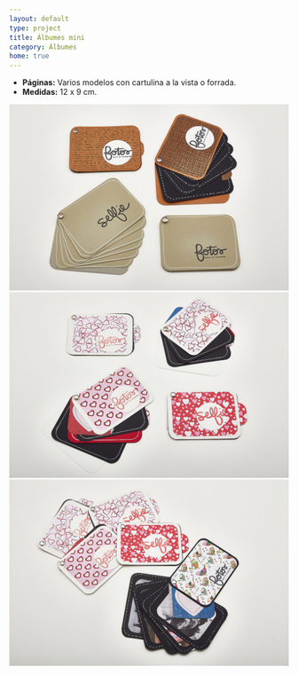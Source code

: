 ```yaml
---
layout: default
type: project
title: Álbumes mini
category: Álbumes
home: true
---
```


- **Páginas:** Varios modelos con cartulina a la vista o forrada.
- **Medidas:** 12 x 9 cm. 

![](01.jpg)
![](02.jpg)
![](03.jpg)
